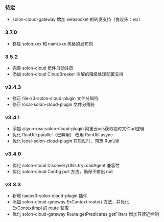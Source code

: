 ### 待定

* solon-cloud-gateway 增加 websocket 的转发支持（协议头：ws）

### 3.7.0

* 移除 solon.xxx 和 nami.xxx 风格的发布包

### 3.5.2

* 完善 solon-cloud 组件自动注册
* 添加 solon-cloud CloudBreaker 注解的降级处理配置支持

### v3.4.3

* 修正 file-s3-solon-cloud-plugin 文件分隔符
* 修正 local-solon-cloud-plugin 文件分隔符

### v3.4.1

* 添加 aliyun-oss-solon-cloud-plugin 阿里云oss获取临时文件url逻辑
* 优化 RunUtil.parallel（已弃用） 改用 RunUtil.async
* 优化 local-solon-cloud-plugin 在启动时，预热 RunUtil

### v3.4.0

* 优化 solon-cloud DiscoveryUtils:tryLoadAgent 兼容性
* 优化 solon-cloud Config pull 方法，确保不输出 null

### v3.3.3

* 新增 nacos3-solon-cloud-plugin 插件
* 添加 solon-cloud-gateway ExContext:route() 方法，并优化 ExContextImpl 的 route 获取
* 优化 solon-cloud-gateway Route:getPredicates,getFilters 增加只读近控制